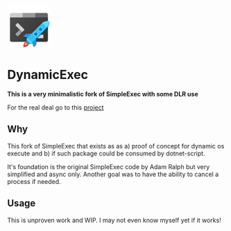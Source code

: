 <img src="assets/dynamicExec.png" width="100" />

# DynamicExec

**This is a very minimalistic fork of SimpleExec with some DLR use**

For the real deal go to this [project](https://github.com/adamralph/simple-exec)

## Why

This fork of SimpleExec that exists as as a) proof of concept for dynamic os execute and b) if such package could be consumed by dotnet-script.

It's foundation is the original SimpleExec code by Adam Ralph but very simplified and async only. Another goal was to have the ability to cancel a process if needed.

## Usage

This is unproven work and WIP. I may not even know myself yet if it works!
